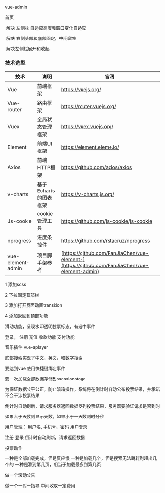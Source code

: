 vue-admin

首页

​	解决 左侧栏 自适应高度和窗口变化自适应

​	解决 右侧头部和底部固定，中间留空

​	解决左侧栏展开和收起	

### 技术选型

| 技术              | 说明                  | 官网                                                         |
| ----------------- | --------------------- | ------------------------------------------------------------ |
| Vue               | 前端框架              | https://vuejs.org/                                           |
| Vue-router        | 路由框架              | https://router.vuejs.org/                                    |
| Vuex              | 全局状态管理框架      | https://vuex.vuejs.org/                                      |
| Element           | 前端UI框架            | https://element.eleme.io/                                    |
| Axios             | 前端HTTP框架          | https://github.com/axios/axios                               |
| v-charts          | 基于Echarts的图表框架 | https://v-charts.js.org/                                     |
| Js-cookie         | cookie管理工具        | https://github.com/js-cookie/js-cookie                       |
| nprogress         | 进度条控件            | https://github.com/rstacruz/nprogress                        |
| vue-element-admin | 项目脚手架参考        | [https://github.com/PanJiaChen/vue-element-](https://github.com/PanJiaChen/vue-element-admin) |

1 添加scss 

2 下拉固定顶部栏

3 添加打开页面动画transition

4 添加返回到顶部功能

滑动功能，呈现水印透明投票标志，有选中事件

登录，
注册
充值
收款功能
支付功能

音乐插件
vue-aplayer

底部搜索实现了中文，英文，和数字搜索

要达到vue 使用快捷键绑定事件

要一次加载全部数据存储到ssessionstage

为保证数据公平公正，防止暗箱操作，系统将在倒计时自动公布投票结果，并承诺不会干涉投票结果

倒计时自动刷新，请求服务器返回数据罗列投票结果，服务器要验证请求是否到时

如果大于天数则显示天数，如果小于一天数则时分秒

用户管理：
用户名, 手机号，密码
用户登录

注册
登录
倒计时自动刷新，请求返回数据


投票动作

一种是全部加载完成，但是反应慢
一种是加载几个，但是搜索无法跳转到超出几个的
一种是滑到第几页，相当于加载最多到第几页

做一个滚动公告

做一个一对一指导 中间收取一定费用

